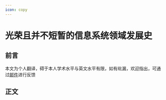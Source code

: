 ```yaml
---
icon: copy
---
```


# 光荣且并不短暂的信息系统领域发展史

## 前言

本文为个人翻译，碍于本人学术水平与英文水平有限，如有纰漏，欢迎指出，可通过[邮件](mailto:Guanzhang.WANG@my.cityu.edu.hk)进行反馈

## 正文

<PDF url="/files/ISH.pdf" />